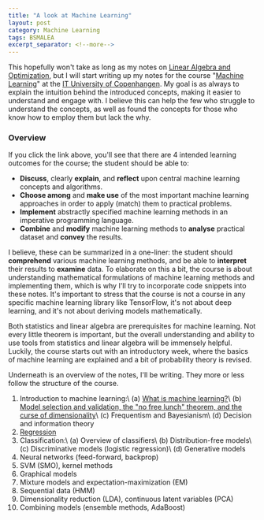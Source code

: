 ```yaml
---
title: "A look at Machine Learning"
layout: post
category: Machine Learning
tags: BSMALEA
excerpt_separator: <!--more-->
---
```

This hopefully won't take as long as my notes on <a href="{{ site.url }}/linear_algebra_and_optimisation">Linear Algebra and Optimization</a>, but I will start writing up my notes for the course "[Machine Learning](https://mit.itu.dk/ucs/cb_www/course.sml?course_id=2013612&mode=search&lang=en&print_friendly_p=t&goto=1542111182.000)" at the [IT University of Copenhangen](https://www.itu.dk/). My goal is as always to explain the intuition behind the introduced concepts, making it easier to understand and engage with. I believe this can help the few who struggle to understand the concepts, as well as found the concepts for those who know how to employ them but lack the why.

### Overview
If you click the link above, you'll see that there are 4 intended learning outcomes for the course; the student should be able to:

- **Discuss**, clearly **explain**, and **reflect** upon central machine learning concepts and algorithms.
- **Choose among** and **make use** of the most important machine learning approaches in order to apply (match) them to practical problems.
- **Implement** abstractly specified machine learning methods in an imperative programming language.
- **Combine** and **modify** machine learning methods to **analyse** practical dataset and **convey** the results.

<!--more-->

I believe, these can be summarized in a one-liner: the student should **comprehend** various machine learning methods, and be able to **interpret** their results to **examine** data. To elaborate on this a bit, the course is about understanding mathematical formulations of machine learning methods and implementing them, which is why I'll try to incorporate code snippets into these notes. It's important to stress that the course is not a course in any specific machine learning library like TensorFlow, it's not about deep learning, and it's not about deriving models mathematically.

Both statistics and linear algebra are prerequisites for machine learning. Not every little theorem is important, but the overall understanding and ability to use tools from statistics and linear algebra will be immensely helpful. Luckily, the course starts out with an introductory week, where the basics of machine learning are explained and a bit of probability theory is revised.

Underneath is an overview of the notes, I'll be writing. They more or less follow the structure of the course.

1. Introduction to machine learning:\\
    (a) <a href="{{ site.url }}/bsmalea-notes-1a">What is machine learning?</a>\\
    (b) <a href="{{ site.url }}/bsmalea-notes-1b">Model selection and validation, the "no free lunch" theorem, and the curse of dimensionality</a>\\
    (c) Frequentism and Bayesianism\\
    (d) Decision and information theory
2. <a href="{{ site.url }}/bsmalea-notes-2">Regression</a>
3. Classification:\\
    (a) Overview of classifiers\\
    (b) Distribution-free models\\
    (c) Discriminative models (logistic regression)\\
    (d) Generative models
4. Neural networks (feed-forward, backprop)
5. SVM (SMO), kernel methods
6. Graphical models
7. Mixture models and expectation-maximization (EM)
8. Sequential data (HMM)
9. Dimensionality reduction (LDA), continuous latent variables (PCA)
10. Combining models (ensemble methods, AdaBoost)
